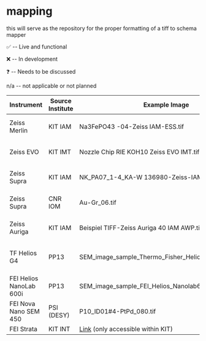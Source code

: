 # mapping
this will serve as the repository for the proper formatting of a tiff to schema mapper

✅ -- Live and functional

❌ -- In development

❓ -- Needs to be discussed

n/a -- not applicable or not planned


| Instrument              | Source Institute | Example Image                                                                                                                                             | SEM Schema | SEM Map | SEM Plugin  | Tomography Schema | Tomography Map | Tomography Plugin                      |
| ----------------------- | ---------------- | --------------------------------------------------------------------------------------------------------------------------------------------------------- | ---------- | ------- | ----------- | ----------------- | -------------- | -------------------------------------- |
| Zeiss Merlin            | KIT IAM          | Na3FePO43 -04-Zeiss IAM-ESS.tif                                                                                                                           | ✅          | ✅       | SEM to JSON | ❓                 | ❓              | ❓                                      |
| Zeiss EVO               | KIT IMT          | Nozzle Chip RIE KOH10 Zeiss EVO IMT.tif                                                                                                                   | ✅          | ✅       | SEM to JSON | ❓                 | ❓              | ❓                                      |
| Zeiss Supra             | KIT IAM          | NK_PA07_1-4_KA-W 136980-Zeiss-IAM ESS.tif| ✅          | ✅       | SEM to JSON | ❓                 | ❓              | ❓                                   |
| Zeiss Supra             | CNR IOM          | Au-Gr_06.tif                                                                                                                                              | ✅          | ✅       | SEM to JSON | n/a               | n/a            | n/a                                    |
| Zeiss Auriga            | KIT IAM          | Beispiel TIFF-Zeiss Auriga 40 IAM AWP.tif                                                                                                                 | ✅          | ✅       | SEM to JSON | ✅                 | ✅              |                     ❌                   |
| TF Helios G4            | PP13             | SEM_image_sample_Thermo_Fisher_Helios_G4_PFIB_CXe.tif                                                                                                     | ✅          |    ✅     |      ✅       | ✅                 | ✅              | SEM/FIB Tomography Acquisition to JSON |
| FEI Helios NanoLab 600i | PP13             | SEM_image_sample_FEI_Helios_Nanolab600.tif                                                                                                                | ✅          |    ✅     |      ✅       | ✅                 |    ❌            |                  ❌                      |
| FEI Nova Nano SEM 450   | PSI (DESY)       | P10_ID01#4-PtPd_080.tif                                                                                                                                   | ✅          |    ✅     |      ✅       | n/a               | n/a            | n/a                                    |
| FEI Strata              | KIT INT          | [Link](https://bwsyncandshare.kit.edu/apps/files/?dir=/Data-from-Strata&fileid=3036773539) (only accessible within KIT)                                                                                                                                                          | ✅          |     ❌    |      ❌       | ✅                 | ✅              |       ❌                                 |

